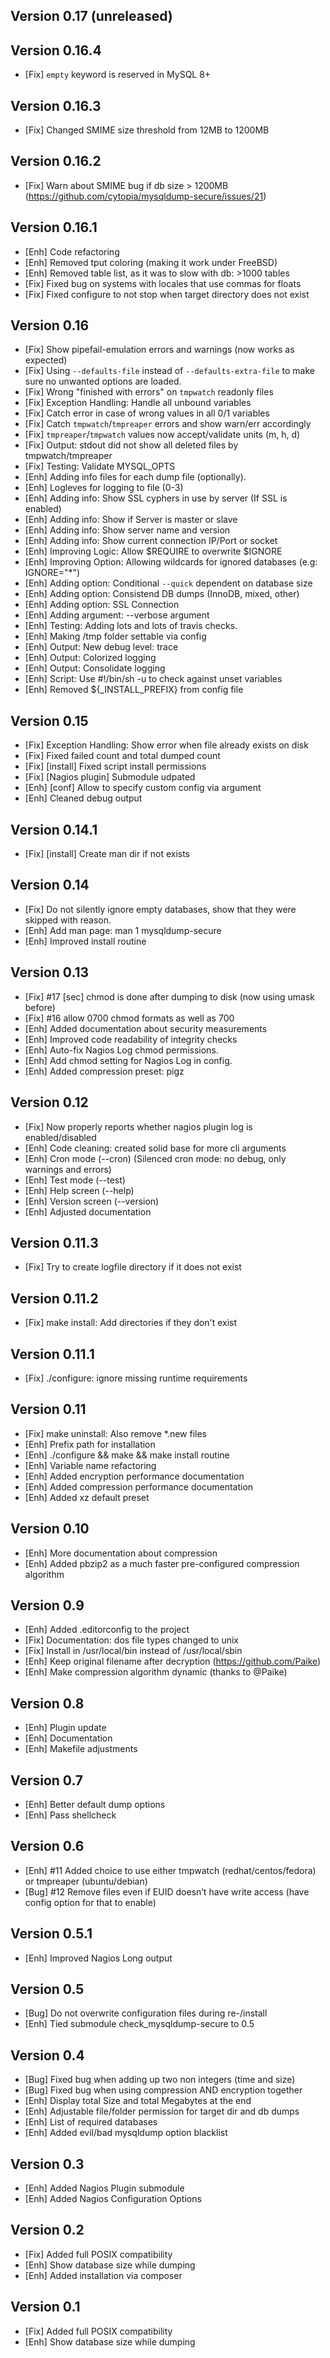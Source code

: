 Version 0.17 (unreleased)
------------


Version 0.16.4
--------------

- [Fix]     `empty` keyword is reserved in MySQL 8+


Version 0.16.3
--------------

- [Fix]     Changed SMIME size threshold from 12MB to 1200MB


Version 0.16.2
--------------

- [Fix]     Warn about SMIME bug if db size > 1200MB (https://github.com/cytopia/mysqldump-secure/issues/21)


Version 0.16.1
--------------

- [Enh]     Code refactoring
- [Enh]     Removed tput coloring (making it work under FreeBSD)
- [Enh]     Removed table list, as it was to slow with db: >1000 tables
- [Fix]     Fixed bug on systems with locales that use commas for floats
- [Fix]     Fixed configure to not stop when target directory does not exist


Version 0.16
------------

- [Fix]     Show pipefail-emulation errors and warnings (now works as expected)
- [Fix]     Using `--defaults-file` instead of `--defaults-extra-file` to make sure no unwanted options are loaded.
- [Fix]     Wrong "finished with errors" on `tmpwatch` readonly files
- [Fix]     Exception Handling: Handle all unbound variables
- [Fix]     Catch error in case of wrong values in all 0/1 variables
- [Fix]     Catch `tmpwatch`/`tmpreaper` errors and show warn/err accordingly
- [Fix]     `tmpreaper`/`tmpwatch` values now accept/validate units (m, h, d)
- [Fix]     Output: stdout did not show all deleted files by tmpwatch/tmpreaper
- [Fix]     Testing: Validate MYSQL_OPTS
- [Enh]     Adding info files for each dump file (optionally).
- [Enh]     Logleves for logging to file (0-3)
- [Enh]     Adding info: Show SSL cyphers in use by server (If SSL is enabled)
- [Enh]     Adding info: Show if Server is master or slave
- [Enh]     Adding info: Show server name and version
- [Enh]     Adding info: Show current connection IP/Port or socket
- [Enh]     Improving Logic: Allow $REQUIRE to overwrite $IGNORE
- [Enh]     Improving Option: Allowing wildcards for ignored databases (e.g: IGNORE="*")
- [Enh]     Adding option: Conditional `--quick` dependent on database size
- [Enh]     Adding option: Consistend DB dumps (InnoDB, mixed, other)
- [Enh]     Adding option: SSL Connection
- [Enh]     Adding argument: --verbose argument
- [Enh]     Testing: Adding lots and lots of travis checks.
- [Enh]     Making /tmp folder settable via config
- [Enh]     Output: New debug level: trace
- [Enh]     Output: Colorized logging
- [Enh]     Output: Consolidate logging
- [Enh]     Script: Use #!/bin/sh -u to check against unset variables
- [Enh]     Removed ${_INSTALL_PREFIX} from config file


Version 0.15
------------

- [Fix]     Exception Handling: Show error when file already exists on disk
- [Fix]     Fixed failed count and total dumped count
- [Fix]     [install] Fixed script install permissions
- [Fix]     [Nagios plugin] Submodule udpated
- [Enh]     [conf] Allow to specify custom config via argument
- [Enh]     Cleaned debug output


Version 0.14.1
--------------

- [Fix]     [install] Create man dir if not exists


Version 0.14
------------

- [Fix]     Do not silently ignore empty databases, show that they were skipped with reason.
- [Enh]     Add man page: man 1 mysqldump-secure
- [Enh]     Improved install routine


Version 0.13
------------

- [Fix]     #17 [sec] chmod is done after dumping to disk (now using umask before)
- [Fix]     #16 allow 0700 chmod formats as well as 700
- [Enh]     Added documentation about security measurements
- [Enh]     Improved code readability of integrity checks
- [Enh]     Auto-fix Nagios Log chmod permissions.
- [Enh]     Add chmod setting for Nagios Log in config.
- [Enh]     Added compression preset: pigz


Version 0.12
------------

- [Fix]     Now properly reports whether nagios plugin log is enabled/disabled
- [Enh]     Code cleaning: created solid base for more cli arguments
- [Enh]     Cron mode (--cron) (Silenced cron mode: no debug, only warnings and errors)
- [Enh]     Test mode (--test)
- [Enh]     Help screen (--help)
- [Enh]     Version screen (--version)
- [Enh]     Adjusted documentation


Version 0.11.3
--------------

- [Fix]     Try to create logfile directory if it does not exist


Version 0.11.2
--------------

- [Fix]     make install: Add directories if they don't exist


Version 0.11.1
--------------

- [Fix]     ./configure: ignore missing runtime requirements


Version 0.11
------------

- [Fix]     make uninstall: Also remove *.new files
- [Enh]     Prefix path for installation
- [Enh]     ./configure && make && make install routine
- [Enh]     Variable name refactoring
- [Enh]     Added encryption performance documentation
- [Enh]     Added compression performance documentation
- [Enh]     Added xz default preset


Version 0.10
------------

- [Enh]     More documentation about compression
- [Enh]     Added pbzip2 as a much faster pre-configured compression algorithm


Version 0.9
-----------

- [Enh]     Added .editorconfig to the project
- [Fix]     Documentation: dos file types changed to unix
- [Fix]     Install in /usr/local/bin instead of /usr/local/sbin
- [Enh]     Keep original filename after decryption (https://github.com/Paike)
- [Enh]     Make compression algorithm dynamic (thanks to @Paike)


Version 0.8
-----------

- [Enh]     Plugin update
- [Enh]     Documentation
- [Enh]     Makefile adjustments


Version 0.7
-----------

- [Enh]     Better default dump options
- [Enh]     Pass shellcheck


Version 0.6
-----------

- [Enh]     #11 Added choice to use either tmpwatch (redhat/centos/fedora) or tmpreaper (ubuntu/debian)
- [Bug]     #12 Remove files even if EUID doesn’t have write access (have config option for that to enable)


Version 0.5.1
-----------

- [Enh]     Improved Nagios Long output


Version 0.5
-----------

- [Bug]     Do not overwrite configuration files during re-/install
- [Enh]     Tied submodule check_mysqldump-secure to 0.5


Version 0.4
-----------

- [Bug]     Fixed bug when adding up two non integers (time and size)
- [Bug]     Fixed bug when using compression AND encryption together
- [Enh]     Display total Size and total Megabytes at the end
- [Enh]     Adjustable file/folder permission for target dir and db dumps
- [Enh]     List of required databases
- [Enh]     Added evil/bad mysqldump option blacklist


Version 0.3
-----------

- [Enh]     Added Nagios Plugin submodule
- [Enh]     Added Nagios Configuration Options


Version 0.2
-----------

- [Fix]     Added full POSIX compatibility
- [Enh]     Show database size while dumping
- [Enh]     Added installation via composer


Version 0.1
-----------

- [Fix]     Added full POSIX compatibility
- [Enh]     Show database size while dumping

